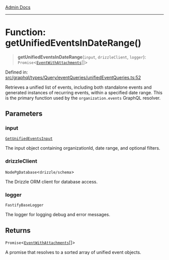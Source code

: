 [Admin Docs](/)

***

# Function: getUnifiedEventsInDateRange()

> **getUnifiedEventsInDateRange**(`input`, `drizzleClient`, `logger`): `Promise`\<[`EventWithAttachments`](../type-aliases/EventWithAttachments.md)[]\>

Defined in: [src/graphql/types/Query/eventQueries/unifiedEventQueries.ts:52](https://github.com/Sourya07/talawa-api/blob/583d62db9438de398bb9012a4a2617e2cb268b08/src/graphql/types/Query/eventQueries/unifiedEventQueries.ts#L52)

Retrieves a unified list of events, including both standalone events and generated
instances of recurring events, within a specified date range. This is the primary function
used by the `organization.events` GraphQL resolver.

## Parameters

### input

[`GetUnifiedEventsInput`](../interfaces/GetUnifiedEventsInput.md)

The input object containing organizationId, date range, and optional filters.

### drizzleClient

`NodePgDatabase`\<``drizzle/schema``\>

The Drizzle ORM client for database access.

### logger

`FastifyBaseLogger`

The logger for logging debug and error messages.

## Returns

`Promise`\<[`EventWithAttachments`](../type-aliases/EventWithAttachments.md)[]\>

A promise that resolves to a sorted array of unified event objects.
